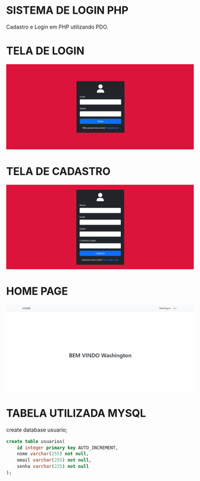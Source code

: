 # SISTEMA DE LOGIN PHP

Cadastro e Login em PHP utilizando PDO.

# TELA DE LOGIN
![Screenshot](readme-imgs/login.png)

# TELA DE CADASTRO
![Screenshot](readme-imgs/register.png)

# HOME PAGE
![Screenshot](readme-imgs/home.png)

# TABELA UTILIZADA MYSQL
create database usuario;

```sql
create table usuarios(
    id integer primary key AUTO_INCREMENT,
    nome varchar(255) not null,
    email varchar(255) not null,
    senha varchar(225) not null
);
```
